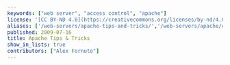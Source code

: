```yaml
---
keywords: ["web server", "access control", "apache"]
license: '[CC BY-ND 4.0](https://creativecommons.org/licenses/by-nd/4.0)'
aliases: ['/web-servers/apache-tips-and-tricks/','/web-servers/apache/configuration/','/websites/apache-tips-and-tricks/']
published: 2009-07-16
title: Apache Tips & Tricks
show_in_lists: true
contributors: ["Alex Fornuto"]
---
```

